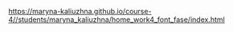 https://maryna-kaliuzhna.github.io/course-4//students/maryna_kaliuzhna/home_work4_font_fase/index.html
